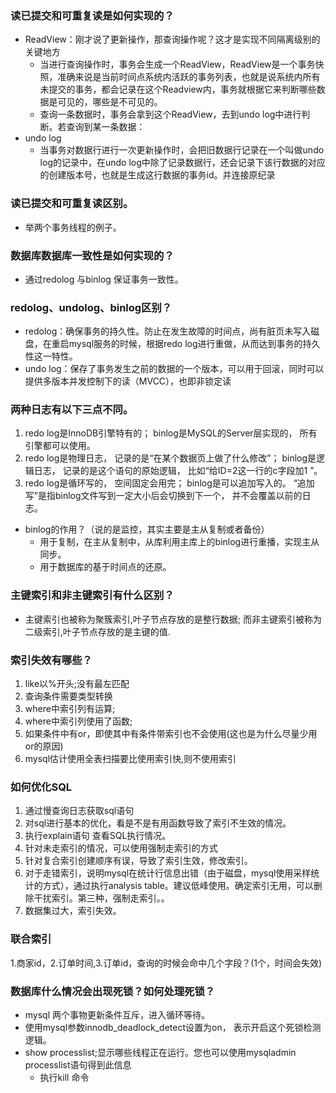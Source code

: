  
 
 
 
 
 
 
 
 ### 读已提交和可重复读是如何实现的？
- ReadView：刚才说了更新操作，那查询操作呢？这才是实现不同隔离级别的关键地方
  - 当进行查询操作时，事务会生成一个ReadView，ReadView是一个事务快照，准确来说是当前时间点系统内活跃的事务列表，也就是说系统内所有未提交的事务，都会记录在这个Readview内，事务就根据它来判断哪些数据是可见的，哪些是不可见的。
  - 查询一条数据时，事务会拿到这个ReadView，去到undo log中进行判断。若查询到某一条数据：
- undo log
  - 当事务对数据行进行一次更新操作时，会把旧数据行记录在一个叫做undo log的记录中，在undo log中除了记录数据行，还会记录下该行数据的对应的创建版本号，也就是生成这行数据的事务id。并连接原纪录
    

### 读已提交和可重复读区别。
 - 举两个事务线程的例子。

 ### 数据库数据库一致性是如何实现的？
  - 通过redolog 与binlog 保证事务一致性。
 ### redolog、undolog、binlog区别？
 - redolog：确保事务的持久性。防止在发生故障的时间点，尚有脏页未写入磁盘，在重启mysql服务的时候，根据redo log进行重做，从而达到事务的持久性这一特性。
 - undo log：保存了事务发生之前的数据的一个版本，可以用于回滚，同时可以提供多版本并发控制下的读（MVCC），也即非锁定读
 ### 两种日志有以下三点不同。
   1. redo log是InnoDB引擎特有的； binlog是MySQL的Server层实现的， 所有引擎都可以使用。
   2. redo log是物理日志， 记录的是“在某个数据页上做了什么修改”； binlog是逻辑日志， 记录的是这个语句的原始逻辑， 比如“给ID=2这一行的c字段加1 ”。
   3. redo log是循环写的， 空间固定会用完； binlog是可以追加写入的。 “追加写”是指binlog文件写到一定大小后会切换到下一个， 并不会覆盖以前的日志。
  
- binlog的作用？（说的是监控，其实主要是主从复制或者备份）
  - 用于复制，在主从复制中，从库利用主库上的binlog进行重播，实现主从同步。 
  - 用于数据库的基于时间点的还原。
 
### 主键索引和非主键索引有什么区别？
- 主键索引也被称为聚簇索引,叶子节点存放的是整行数据; 而非主键索引被称为二级索引,叶子节点存放的是主键的值.

### 索引失效有哪些？
1. like以%开头;没有最左匹配
2. 查询条件需要类型转换
3. where中索引列有运算;
4. where中索引列使用了函数;
5. 如果条件中有or，即使其中有条件带索引也不会使用(这也是为什么尽量少用or的原因)
6. mysql估计使用全表扫描要比使用索引快,则不使用索引

### 如何优化SQL
1. 通过慢查询日志获取sql语句
2. 对sql进行基本的优化，看是不是有用函数导致了索引不生效的情况。
3. 执行explain语句 查看SQL执行情况。
4. 针对未走索引的情况，可以使用强制走索引的方式
5. 针对复合索引创建顺序有误，导致了索引生效，修改索引。
6. 对于走错索引，说明mysql在统计行信息出错（由于磁盘，mysql使用采样统计的方式），通过执行analysis table。建议低峰使用。确定索引无用，可以删除干扰索引。第三种，强制走索引。。
7. 数据集过大，索引失效。

### 联合索引 
1.商家id，2.订单时间,3.订单id，查询的时候会命中几个字段？(1个，时间会失效)
  
### 数据库什么情况会出现死锁？如何处理死锁？
- mysql 两个事物更新条件互斥，进入循环等待。
- 使用mysql参数innodb_deadlock_detect设置为on， 表示开启这个死锁检测逻辑。
- show processlist;显示哪些线程正在运行。您也可以使用mysqladmin processlist语句得到此信息
  - 执行kill 命令
  
